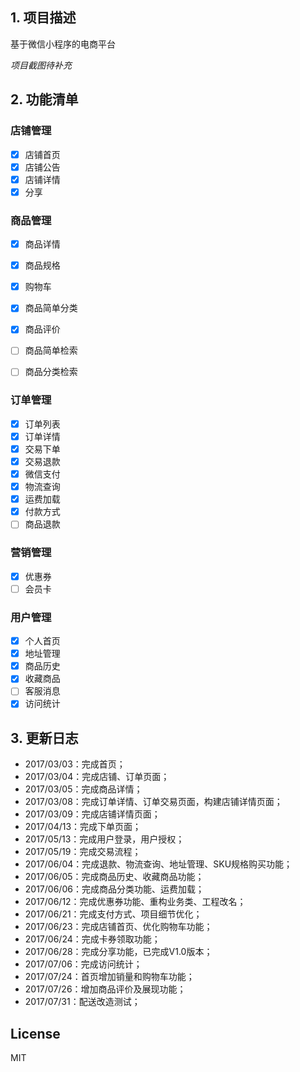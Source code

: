 ## 1. 项目描述
基于微信小程序的电商平台

*项目截图待补充*

## 2. 功能清单

### 店铺管理
- [x] 店铺首页
- [x] 店铺公告
- [x] 店铺详情
- [x] 分享

### 商品管理
- [x] 商品详情
- [x] 商品规格
- [x] 购物车
- [x] 商品简单分类
- [x] 商品评价
- [ ] 商品简单检索
- [ ] 商品分类检索


### 订单管理
- [x] 订单列表
- [x] 订单详情
- [x] 交易下单
- [x] 交易退款
- [x] 微信支付
- [x] 物流查询
- [x] 运费加载
- [x] 付款方式
- [ ] 商品退款

### 营销管理
- [x] 优惠券
- [ ] 会员卡

### 用户管理
- [x] 个人首页
- [x] 地址管理
- [x] 商品历史
- [x] 收藏商品
- [ ] 客服消息
- [x] 访问统计

## 3. 更新日志
- 2017/03/03：完成首页；
- 2017/03/04：完成店铺、订单页面；
- 2017/03/05：完成商品详情；
- 2017/03/08：完成订单详情、订单交易页面，构建店铺详情页面；
- 2017/03/09：完成店铺详情页面；
- 2017/04/13：完成下单页面；
- 2017/05/13：完成用户登录，用户授权；
- 2017/05/19：完成交易流程；
- 2017/06/04：完成退款、物流查询、地址管理、SKU规格购买功能；
- 2017/06/05：完成商品历史、收藏商品功能；
- 2017/06/06：完成商品分类功能、运费加载；
- 2017/06/12：完成优惠券功能、重构业务类、工程改名；
- 2017/06/21：完成支付方式、项目细节优化；
- 2017/06/23：完成店铺首页、优化购物车功能；
- 2017/06/24：完成卡券领取功能；
- 2017/06/28：完成分享功能，已完成V1.0版本；
- 2017/07/06：完成访问统计；
- 2017/07/24：首页增加销量和购物车功能；
- 2017/07/26：增加商品评价及展现功能；
- 2017/07/31：配送改造测试；
## License
MIT